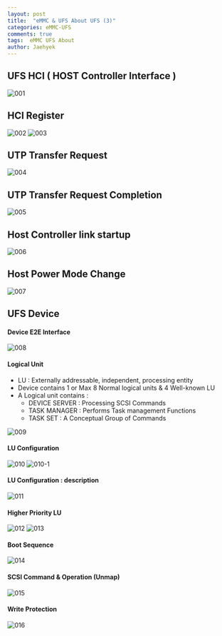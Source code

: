 ```yaml
---
layout: post
title:  "eMMC & UFS About UFS (3)"
categories: eMMC-UFS
comments: true
tags:  eMMC UFS About
author: Jaehyek
---
```


## UFS HCI ( HOST Controller Interface )

![001](/img/2016-03-07-eMMC-UFS-About-UFS-3/001.JPG)

## HCI Register

![002](/img/2016-03-07-eMMC-UFS-About-UFS-3/002.JPG)
![003](/img/2016-03-07-eMMC-UFS-About-UFS-3/003.JPG)

## UTP Transfer Request

![004](/img/2016-03-07-eMMC-UFS-About-UFS-3/004.JPG)

## UTP Transfer Request Completion

![005](/img/2016-03-07-eMMC-UFS-About-UFS-3/005.JPG)

## Host Controller link startup

![006](/img/2016-03-07-eMMC-UFS-About-UFS-3/006.JPG)

## Host Power Mode Change

![007](/img/2016-03-07-eMMC-UFS-About-UFS-3/007.JPG)

## UFS Device

#### Device E2E Interface

![008](/img/2016-03-07-eMMC-UFS-About-UFS-3/008.JPG)

#### Logical Unit
- LU : Externally addressable, independent, processing entity
- Device contains 1 or Max 8 Normal logical units & 4 Well-known LU
- A Logical unit contains : 
  - DEVICE SERVER : Processing SCSI Commands
  - TASK MANAGER : Performs Task management Functions
  - TASK SET : A Conceptual Group of Commands
  
![009](/img/2016-03-07-eMMC-UFS-About-UFS-3/009.JPG)

#### LU Configuration

![010](/img/2016-03-07-eMMC-UFS-About-UFS-3/010.JPG)
![010-1](/img/2016-03-07-eMMC-UFS-About-UFS-3/010-1.JPG)

#### LU Configuration : description

![011](/img/2016-03-07-eMMC-UFS-About-UFS-3/011.JPG)

#### Higher Priority LU

![012](/img/2016-03-07-eMMC-UFS-About-UFS-3/012.JPG)
![013](/img/2016-03-07-eMMC-UFS-About-UFS-3/013.JPG)

#### Boot Sequence

![014](/img/2016-03-07-eMMC-UFS-About-UFS-3/014.JPG)

#### SCSI Command & Operation (Unmap)

![015](/img/2016-03-07-eMMC-UFS-About-UFS-3/015.JPG)

#### Write Protection

![016](/img/2016-03-07-eMMC-UFS-About-UFS-3/016.JPG)

